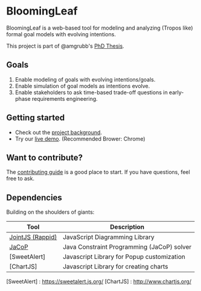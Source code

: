 # BloomingLeaf
BloomingLeaf is a web-based tool for modeling and analyzing (Tropos like) formal goal models with evolving intentions. 

This project is part of @amgrubb's [PhD Thesis](http://www.cs.toronto.edu/~amgrubb/thesis).

## Goals
1. Enable modeling of goals with evolving intentions/goals.
2. Enable simulation of goal models as intentions evolve.
3. Enable stakeholders to ask time-based trade-off questions in early-phase requirements engineering.

## Getting started
* Check out the [project background](http://www.cs.toronto.edu/~amgrubb/thesis).
* Try our [live demo](http://www.cs.utoronto.ca/~amgrubb/leaf-blooming-ui). (Recommended Brower: Chrome)

## Want to contribute?
The [contributing guide](https://github.com/amgrubb/BloomingLeaf/blob/master/CONTRIBUTING.md)
is a good place to start. If you have questions, feel free to ask.

## Dependencies
Building on the shoulders of giants:

Tool                  | Description
--------------------- | -----------
[JointJS (Rappid)]               | JavaScript Diagramming Library
[JaCoP]              | Java Constraint Programming (JaCoP) solver
[SweetAlert]        | Javascript Library for Popup customization
[ChartJS]           | Javascript Library for creating charts

[JointJS (Rappid)]: https://github.com/clientIO/joint
[JaCoP]: https://github.com/radsz/jacop
[SweetAlert] : https://sweetalert.js.org/
[ChartJS]    : http://www.chartjs.org/

